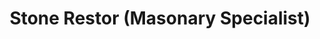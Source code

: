 ---
title: "Stone Restor (Masonary Specialist)"
url: /edinburgh/stone-restor-masonary-specialist/
shop: Baustoffe
---